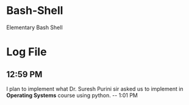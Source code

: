 # Bash-Shell
Elementary Bash Shell

# Log File
## 12:59 PM

I plan to implement what Dr. Suresh Purini sir asked us to implement in **Operating Systems** course using python.
-- 1:01 PM

##
